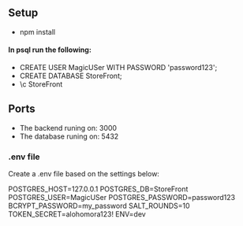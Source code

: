 ## Setup
-   npm install 


#### In psql run the following:
-   CREATE USER MagicUSer WITH PASSWORD 'password123';
-   CREATE DATABASE StoreFront;
-   \c StoreFront

## Ports

-   The backend runing on: 3000 
-   The database runing on: 5432

### .env file
 
 Create a .env file based on the settings below:

 POSTGRES_HOST=127.0.0.1
 POSTGRES_DB=StoreFront
 POSTGRES_USER=MagicUSer
 POSTGRES_PASSWORD=password123
 BCRYPT_PASSWORD=my_password
 SALT_ROUNDS=10
 TOKEN_SECRET=alohomora123!
 ENV=dev